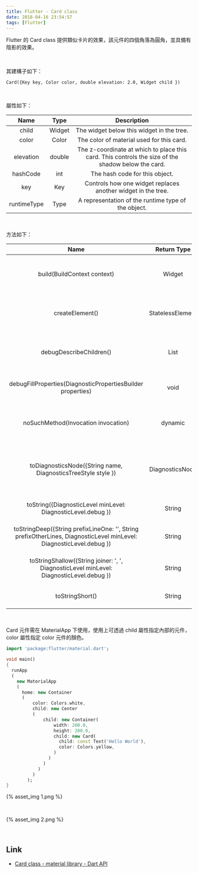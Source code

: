 ```yaml
---
title: Flutter - Card class
date: 2018-04-16 23:54:57
tags: [Flutter]
---
```


Flutter 的 Card class 提供類似卡片的效果，該元件的四個角落為圓角，並具備有陰影的效果。  

<!-- More -->

<br/>


其建構子如下：  

    Card({Key key, Color color, double elevation: 2.0, Widget child })

<br/>


屬性如下：  

| Name | Type | Description |
|:-------------:|:-------------:|:-----:|
| child | Widget | The widget below this widget in the tree. |
| color | Color | The color of material used for this card. |
| elevation | double | The z-coordinate at which to place this card. This controls the size of the shadow below the card. |
| hashCode | int | The hash code for this object. |
| key | Key | Controls how one widget replaces another widget in the tree. |
| runtimeType | Type | A representation of the runtime type of the object. |

<br/>


方法如下：

| Name | Return Type | Description |
|:-------------:|:-------------:|:-----:|
| build(BuildContext context) | Widget | Describes the part of the user interface represented by this widget. |
| createElement() | StatelessElement | Creates a StatelessElement to manage this widget's location in the tree. |
| debugDescribeChildren() | List<DiagnosticsNode> | Returns a list of DiagnosticsNode objects describing this node's children. |
| debugFillProperties(DiagnosticPropertiesBuilder properties) | void | Add additional properties associated with the node. |
| noSuchMethod(Invocation invocation) | dynamic | Invoked when a non-existent method or property is accessed. |
| toDiagnosticsNode({String name, DiagnosticsTreeStyle style }) | DiagnosticsNode | Returns a debug representation of the object that is used by debugging tools and by toStringDeep. |
| toString({DiagnosticLevel minLevel: DiagnosticLevel.debug }) | String | Returns a string representation of this object. |
| toStringDeep({String prefixLineOne: '', String prefixOtherLines, DiagnosticLevel minLevel: DiagnosticLevel.debug }) | String | Returns a string representation of this node and its descendants. |
| toStringShallow({String joiner: ', ', DiagnosticLevel minLevel: DiagnosticLevel.debug }) | String | Returns a one-line detailed description of the object. |
| toStringShort() | String | A short, textual description of this widget. |

<br/>


Card 元件需在 MaterialApp 下使用，使用上可透過 child 屬性指定內部的元件，color 屬性指定 color 元件的顏色。  

```dart
import 'package:flutter/material.dart';

void main() 
{
  runApp
  (
    new MaterialApp
    (
      home: new Container
      (
          color: Colors.white,
          child: new Center
          (
              child: new Container(
                  width: 200.0,
                  height: 200.0,
                  child: new Card(
                    child: const Text('Hello World'),
                    color: Colors.yellow,
                  )
                )
              )
            )
          )
        );
}
```

{% asset_img 1.png %}
 
<br/>

{% asset_img 2.png %}
 
<br/>


Link
----
* [Card class - material library - Dart API](https://docs.flutter.io/flutter/material/Card-class.html)
